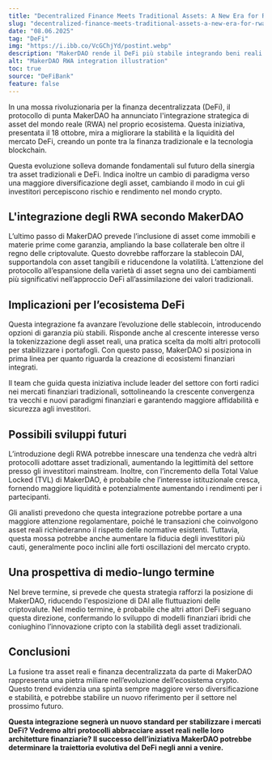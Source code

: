 ```yaml
---
title: "Decentralized Finance Meets Traditional Assets: A New Era for RWA"
slug: "decentralized-finance-meets-traditional-assets-a-new-era-for-rwa"
date: "08.06.2025"
tag: "DeFi"
img: "https://i.ibb.co/VcGChjYd/postint.webp"
description: "MakerDAO rende il DeFi più stabile integrando beni reali come immobili e merci, segnando un nuovo capitolo per la sinergia tra finanza tradizionale e blockchain."
alt: "MakerDAO RWA integration illustration"
toc: true
source: "DeFiBank"
feature: false
---
```


In una mossa rivoluzionaria per la finanza decentralizzata (DeFi), il protocollo di punta MakerDAO ha annunciato l'integrazione strategica di asset del mondo reale (RWA) nel proprio ecosistema. Questa iniziativa, presentata il 18 ottobre, mira a migliorare la stabilità e la liquidità del mercato DeFi, creando un ponte tra la finanza tradizionale e la tecnologia blockchain.

Questa evoluzione solleva domande fondamentali sul futuro della sinergia tra asset tradizionali e DeFi. Indica inoltre un cambio di paradigma verso una maggiore diversificazione degli asset, cambiando il modo in cui gli investitori percepiscono rischio e rendimento nel mondo crypto.

## L'integrazione degli RWA secondo MakerDAO

L’ultimo passo di MakerDAO prevede l’inclusione di asset come immobili e materie prime come garanzia, ampliando la base collaterale ben oltre il regno delle criptovalute. Questo dovrebbe rafforzare la stablecoin DAI, supportandola con asset tangibili e riducendone la volatilità. L’attenzione del protocollo all’espansione della varietà di asset segna uno dei cambiamenti più significativi nell’approccio DeFi all’assimilazione dei valori tradizionali.

## Implicazioni per l’ecosistema DeFi

Questa integrazione fa avanzare l’evoluzione delle stablecoin, introducendo opzioni di garanzia più stabili. Risponde anche al crescente interesse verso la tokenizzazione degli asset reali, una pratica scelta da molti altri protocolli per stabilizzare i portafogli. Con questo passo, MakerDAO si posiziona in prima linea per quanto riguarda la creazione di ecosistemi finanziari integrati.

Il team che guida questa iniziativa include leader del settore con forti radici nei mercati finanziari tradizionali, sottolineando la crescente convergenza tra vecchi e nuovi paradigmi finanziari e garantendo maggiore affidabilità e sicurezza agli investitori.

## Possibili sviluppi futuri

L’introduzione degli RWA potrebbe innescare una tendenza che vedrà altri protocolli adottare asset tradizionali, aumentando la legittimità del settore presso gli investitori mainstream. Inoltre, con l’incremento della Total Value Locked (TVL) di MakerDAO, è probabile che l’interesse istituzionale cresca, fornendo maggiore liquidità e potenzialmente aumentando i rendimenti per i partecipanti.

Gli analisti prevedono che questa integrazione potrebbe portare a una maggiore attenzione regolamentare, poiché le transazioni che coinvolgono asset reali richiederanno il rispetto delle normative esistenti. Tuttavia, questa mossa potrebbe anche aumentare la fiducia degli investitori più cauti, generalmente poco inclini alle forti oscillazioni del mercato crypto.

## Una prospettiva di medio-lungo termine

Nel breve termine, si prevede che questa strategia rafforzi la posizione di MakerDAO, riducendo l'esposizione di DAI alle fluttuazioni delle criptovalute. Nel medio termine, è probabile che altri attori DeFi seguano questa direzione, confermando lo sviluppo di modelli finanziari ibridi che coniughino l’innovazione cripto con la stabilità degli asset tradizionali.

## Conclusioni

La fusione tra asset reali e finanza decentralizzata da parte di MakerDAO rappresenta una pietra miliare nell’evoluzione dell’ecosistema crypto. Questo trend evidenzia una spinta sempre maggiore verso diversificazione e stabilità, e potrebbe stabilire un nuovo riferimento per il settore nel prossimo futuro.

**Questa integrazione segnerà un nuovo standard per stabilizzare i mercati DeFi? Vedremo altri protocolli abbracciare asset reali nelle loro architetture finanziarie? Il successo dell’iniziativa MakerDAO potrebbe determinare la traiettoria evolutiva del DeFi negli anni a venire.**
